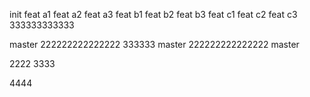 init
feat a1
feat a2
feat a3
feat b1
feat b2
feat b3
feat c1
feat c2
feat c3 333333333333

master 222222222222222 333333
master 222222222222222
master



2222
3333

4444